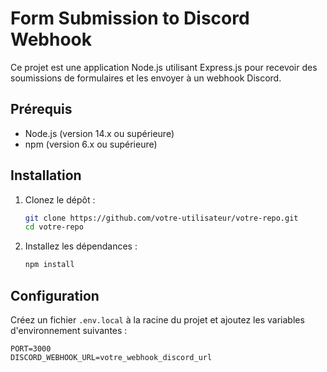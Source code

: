 # Form Submission to Discord Webhook

Ce projet est une application Node.js utilisant Express.js pour recevoir des soumissions de formulaires et les envoyer à un webhook Discord. 

## Prérequis

- Node.js (version 14.x ou supérieure)
- npm (version 6.x ou supérieure)

## Installation

1. Clonez le dépôt :
    ```bash
    git clone https://github.com/votre-utilisateur/votre-repo.git
    cd votre-repo
    ```

2. Installez les dépendances :
    ```bash
    npm install
    ```

## Configuration

Créez un fichier `.env.local` à la racine du projet et ajoutez les variables d'environnement suivantes :

    PORT=3000
    DISCORD_WEBHOOK_URL=votre_webhook_discord_url